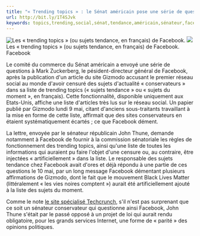```yaml
---
title: "« Trending topics » : le Sénat américain pose une série de questions à Facebook"
url: http://bit.ly/1T4SJvk
keywords: topics,trending,social,sénat,tendance,américain,sénateur,facebook,questions,pose,liste,gizmodo,série,sujets,thune
---
```

![Les « trending topics » (ou sujets tendance, en français) de Facebook.](https://img.lemde.fr/2016/05/10/0/0/2185/824/688/0/60/0/05db908_23041-1ge2134.png) ![](https://img.lemde.fr/2016/05/10/0/0/2185/824/688/0/60/0/05db908_23041-1ge2134.png) Les « trending topics » (ou sujets tendance, en français) de Facebook. Facebook

Le comité du commerce du Sénat américain a envoyé une série de questions à Mark Zuckerberg, le pésident-directeur général de Facebook, après la publication d'un article du site Gizmodo accusant le premier réseau social au monde d'avoir censuré des sujets d'actualité « conservateurs » dans sa liste de trending topics (« sujets tendance » ou « sujets du moment », en français). Cette fonctionnalité, disponible uniquement aux Etats-Unis, affiche une liste d'articles très lus sur le réseau social. Un papier publié par Gizmodo lundi 9 mai, citant d'anciens sous-traitants travaillant à la mise en forme de cette liste, affirmait que des sites conservateurs en étaient systématiquement écartés ; ce que Facebook dément.

La lettre, envoyée par le sénateur républicain John Thune, demande notamment à Facebook de fournir à la commission sénatoriale les règles de fonctionnement des trending topics, ainsi qu'une liste de toutes les informations qui auraient pu faire l'objet d'une censure ou, au contraire, être injectées « artificiellement » dans la liste. Le responsable des sujets tendance chez Facebook avait d'ores et déjà répondu à une partie de ces questions le 10 mai, par un long message Facebook démentant plusieurs affirmations de Gizmodo, dont le fait que le mouvement Black Lives Matter (littéralement « les vies noires comptent ») aurait été artificiellement ajouté à la liste des sujets du moment.

Comme le note [le site spécialisé Techcrunch](http://techcrunch.com/2016/05/10/senate-committee-asks-facebook-to-answer-questions-about-its-trending-topics/?ncid=rss&utm_source=feedburner&utm_medium=feed&utm_campaign=Feed%3A+Techcrunch+%28TechCrunch%29&sr_share=twitter), s'il n'est pas surprenant que ce soit un sénateur conservateur qui questionne ainsi Facebook, John Thune s'était par le passé opposé à un projet de loi qui aurait rendu obligatoire, pour les grands services Internet, une forme de « parité » des opinions politiques.
